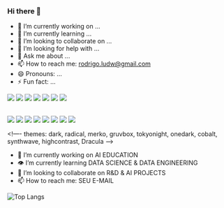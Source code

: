 ### Hi there 👋

<!--
**rodrigoludwig/rodrigoludwig** is a ✨ _special_ ✨ repository because its `README.md` (this file) appears on your GitHub profile.

Here are some ideas to get you started:
-->
- 🔭 I’m currently working on ...
- 🌱 I’m currently learning ...
- 👯 I’m looking to collaborate on ...
- 🤔 I’m looking for help with ...
- 💬 Ask me about ...
- 📫 How to reach me: rodrigo.ludw@gmail.com
- 😄 Pronouns: ...
- ⚡ Fun fact: ...

<div> 
<a href="https://https://orbe.ai/" target="_blank">
<img src="https://orbe.ai/images/og-image.jpg" target="_blank"></a>
<a href=“SEU LINK DO WHASTAPP" target="_blank">
<img src="https://img.shields.io/badge/WhatsApp-25D366?style=for-the-badge&logo=whatsapp&logoColor=white" target="_blank"></a>
<a href="mailto:SEU E-MAIL" target="_blank">
<img src="https://img.shields.io/badge/Gmail-D14836?style=for-the-badge&logo=gmail&logoColor=white" target="_blank"></a>
<a href=“SEU LINK DO INSTAGRAM" target="_blank">
<img src="https://img.shields.io/badge/Instagram-E4405F?style=for-the-badge&logo=instagram&logoColor=white" target="_blank"></a>
<a href=“SEU LINK DO TWITTER" target="_blank">
<img src="https://img.shields.io/badge/Twitter-1DA1F2?style=for-the-badge&logo=twitter&logoColor=white" target="_blank"></a>
<a href=“SEU LINK DO LINKEDINtarget="_blank">
<img src="https://img.shields.io/badge/LinkedIn-0077B5?style=for-the-badge&logo=linkedin&logoColor=white" target="_blank"></a>
<a href=“SEU LINK DO MEDIUM"_blank">
<img src="https://img.shields.io/badge/Medium-12100E?style=for-the-badge&logo=medium&logoColor=white" target="_blank"></a>
<div><br>

![](https://img.shields.io/badge/GitHub-100000?style=for-the-badge&logo=github&logoColor=white)
![](https://img.shields.io/badge/Medium-12100E?style=for-the-badge&logo=medium&logoColor=white)
![](https://img.shields.io/badge/Python-14354C?style=for-the-badge&logo=python&logoColor=white)
![](https://img.shields.io/badge/C%2B%2B-00599C?style=for-the-badge&logo=c%2B%2B&logoColor=white)
![](https://img.shields.io/badge/R-276DC3?style=for-the-badge&logo=r&logoColor=white)
![](https://img.shields.io/badge/Markdown-000000?style=for-the-badge&logo=markdown&logoColor=white)
![](https://img.shields.io/github/followers/thiago-orbe-ai.svg?style=social&label=Follow&maxAge=2592000)
![](https://github-readme-stats.vercel.app/api?username=USUARIO&show_icons=true&theme=dark)

<!—-
themes: dark, radical, merko, gruvbox, tokyonight, onedark, cobalt, synthwave, highcontrast, Dracula
-->
 
- 💼 I’m currently working on AI EDUCATION
- 👁️ I’m currently learning DATA SCIENCE & DATA ENGINEERING
- 🤝 I’m looking to collaborate on R&D & AI PROJECTS
- 📫 How to reach me: SEU E-MAIL

![Top Langs](https://github-readme-stats.vercel.app/api/top-langs/?username=USUARIO&layout=compact&theme=dark)
